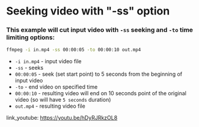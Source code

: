# Seeking video with "-ss" option

### This example will cut input video with `-ss` seeking and `-to` time limiting options:

```bash
ffmpeg -i in.mp4 -ss 00:00:05 -to 00:00:10 out.mp4
```

- `-i in.mp4` - input video file
- `-ss` - seeks 
- `00:00:05` - seek (set start point) to 5 seconds from the beginning of input video
- `-to` - end video on specified time
- `00:00:10` - resulting video will end on 10 seconds point of the original video (so will have `5 seconds` duration)
- `out.mp4` - resulting video file


link_youtube: https://youtu.be/hDyRJRkzOL8
